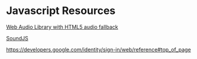 # Javascript Resources

[Web Audio Library with HTML5 audio fallback](http://www.waudjs.com/)

[SoundJS](https://www.createjs.com/soundjs)

https://developers.google.com/identity/sign-in/web/reference#top_of_page
